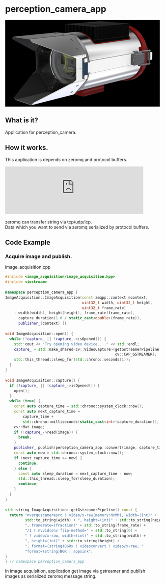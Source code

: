 # perception_camera_app

![Perception Camera](image/PerceptionCamera.png) 

## What is it?
Application for perception_camera.

## How it works.
This application is depends on zeromq and protocol buffers.

<iframe class="hatenablogcard" style="width:100%;height:155px;max-width:450px;" title="embree" src="https://hatenablog-parts.com/embed?url=https://zeromq.org/" width="300" height="150" frameborder="0" scrolling="no"> </iframe>

zeromq can transfer string via tcp/udp/icp.  
Data which you want to send via zeromq serialized by protocol buffers.  

## Code Example
### Acquire image and publish.

image_acquisition.cpp

```c++
#include <image_acquisition/image_acquisition.hpp>
#include <iostream>

namespace perception_camera_app {
ImageAcquisition::ImageAcquisition(const zmqpp::context &context,
                                   uint32_t width, uint32_t height,
                                   uint32_t frame_rate)
    : width(width), height(height), frame_rate(frame_rate),
      capture_duration(1.0 / static_cast<double>(frame_rate)),
      publisher_(context) {}

void ImageAcquisition::open() {
  while (!capture_ || !capture_->isOpened()) {
    std::cout << "Try opening video device...." << std::endl;
    capture_ = std::make_shared<cv::VideoCapture>(getGstreamerPipeline(),
                                                  cv::CAP_GSTREAMER);
    std::this_thread::sleep_for(std::chrono::seconds(1));
  }
}

void ImageAcquisition::capture() {
  if (!capture_ || !capture_->isOpened()) {
    open();
  }
  while (true) {
    const auto capture_time = std::chrono::system_clock::now();
    const auto next_capture_time =
        capture_time +
        std::chrono::milliseconds(static_cast<int>(capture_duration));
    cv::Mat image;
    if (!capture_->read(image)) {
      break;
    }
    publisher_.publish(perception_camera_app::convert(image, capture_time));
    const auto now = std::chrono::system_clock::now();
    if (next_capture_time >= now) {
      continue;
    } else {
      const auto sleep_duration = next_capture_time - now;
      std::this_thread::sleep_for(sleep_duration);
      continue;
    }
  }
}

std::string ImageAcquisition::getGstreamerPipeline() const {
  return "nvarguscamerasrc ! video/x-raw(memory:NVMM), width=(int)" +
         std::to_string(width) + ", height=(int)" + std::to_string(height) +
         ", framerate=(fraction)" + std::to_string(frame_rate) +
         "/1 ! nvvidconv flip-method=" + std::to_string(0) +
         " ! video/x-raw, width=(int)" + std::to_string(width) +
         ", height=(int)" + std::to_string(height) +
         ", format=(string)BGRx ! videoconvert ! video/x-raw, "
         "format=(string)BGR ! appsink";
}
} // namespace perception_camera_app
```

In image acquisition, application get image via gstreamer and publish images as serialized zeromq message string.
